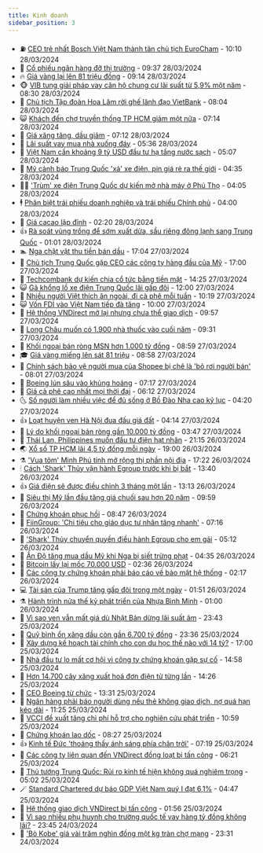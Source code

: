```yaml
---
title: Kinh doanh
sidebar_position: 3
---
```


<!-- vnexpress-kinh-doanh:START -->
- ⛽️ [CEO trẻ nhất Bosch Việt Nam thành tân chủ tịch EuroCham](https://vnexpress.net/ceo-tre-nhat-bosch-viet-nam-thanh-tan-chu-tich-eurocham-4727808.html) - 10:10 28/03/2024
- 🐲 [Cổ phiếu ngân hàng đỡ thị trường](https://vnexpress.net/co-phieu-ngan-hang-do-thi-truong-4727798.html) - 09:37 28/03/2024
- 🔥 [Giá vàng lại lên 81 triệu đồng](https://vnexpress.net/gia-vang-moi-nhat-hom-nay-4727754.html) - 09:14 28/03/2024
- 🐵 [VIB tung giải pháp vay căn hộ chung cư lãi suất từ 5,9% một năm](https://vnexpress.net/vib-tung-giai-phap-vay-can-ho-chung-cu-lai-suat-tu-5-9-mot-nam-4727729.html) - 08:30 28/03/2024
- 🦅 [Chủ tịch Tập đoàn Hoa Lâm rời ghế lãnh đạo VietBank](https://vnexpress.net/chu-tich-tap-doan-hoa-lam-roi-ghe-lanh-dao-vietbank-4727731.html) - 08:04 28/03/2024
- 😺 [Khách đến chợ truyền thống TP HCM giảm một nửa](https://vnexpress.net/khach-den-cho-truyen-thong-tp-hcm-giam-mot-nua-4727594.html) - 07:14 28/03/2024
- 🤩 [Giá xăng tăng, dầu giảm](https://vnexpress.net/gia-xang-moi-nhat-hom-nay-28-3-4727694.html) - 07:12 28/03/2024
- 🌮 [Lãi suất vay mua nhà xuống đáy](https://vnexpress.net/lai-suat-vay-mua-nha-xuong-day-4727551.html) - 05:36 28/03/2024
- 🧰 [Việt Nam cần khoảng 9 tỷ USD đầu tư hạ tầng nước sạch](https://vnexpress.net/viet-nam-can-khoang-9-ty-usd-dau-tu-ha-tang-nuoc-sach-4727649.html) - 05:07 28/03/2024
- 🤔 [Mỹ cảnh báo Trung Quốc &#39;xả&#39; xe điện, pin giá rẻ ra thế giới](https://vnexpress.net/my-canh-bao-trung-quoc-xa-xe-dien-pin-gia-re-ra-the-gioi-4727548.html) - 04:35 28/03/2024
- 🧑‍💻 [&#39;Trùm&#39; xe điện Trung Quốc dự kiến mở nhà máy ở Phú Thọ](https://vnexpress.net/trum-xe-dien-trung-quoc-du-kien-mo-nha-may-o-phu-tho-4727620.html) - 04:05 28/03/2024
- 🕴 [Phân biệt trái phiếu doanh nghiệp và trái phiếu Chính phủ](https://vnexpress.net/phan-biet-trai-phieu-doanh-nghiep-va-trai-phieu-chinh-phu-4723661.html) - 04:00 28/03/2024
- 🦩 [Giá cacao lập đỉnh](https://vnexpress.net/gia-cacao-lap-dinh-4727447.html) - 02:20 28/03/2024
- 👍 [Rà soát vùng trồng để sớm xuất dừa, sầu riêng đông lạnh sang Trung Quốc](https://vnexpress.net/ra-soat-vung-trong-de-som-xuat-dua-sau-rieng-dong-lanh-sang-trung-quoc-4727481.html) - 01:01 28/03/2024
- 🏊 [Nga chật vật thu tiền bán dầu](https://vnexpress.net/nga-chat-vat-thu-tien-ban-dau-4727348.html) - 17:04 27/03/2024
- 🤡 [Chủ tịch Trung Quốc gặp CEO các công ty hàng đầu của Mỹ](https://vnexpress.net/chu-tich-trung-quoc-gap-ceo-cac-cong-ty-hang-dau-cua-my-4727445.html) - 17:00 27/03/2024
- 👀 [Techcombank dự kiến chia cổ tức bằng tiền mặt](https://vnexpress.net/techcombank-du-kien-chia-co-tuc-bang-tien-mat-4727444.html) - 14:25 27/03/2024
- 😺 [Gã khổng lồ xe điện Trung Quốc lãi gấp đôi](https://vnexpress.net/ga-khong-lo-xe-dien-trung-quoc-lai-gap-doi-4727281.html) - 12:00 27/03/2024
- 🦣 [Nhiều người Việt thích ăn ngoài, đi cà phê mỗi tuần](https://vnexpress.net/nhieu-nguoi-viet-thich-an-ngoai-di-ca-phe-moi-tuan-4727242.html) - 10:19 27/03/2024
- 😺 [Vốn FDI vào Việt Nam tiếp đà tăng](https://vnexpress.net/von-fdi-vao-viet-nam-tiep-da-tang-4727297.html) - 10:00 27/03/2024
- 💼 [Hệ thống VNDirect mở lại nhưng chưa thể giao dịch](https://vnexpress.net/he-thong-vndirect-mo-lai-nhung-chua-the-giao-dich-4727380.html) - 09:57 27/03/2024
- 🤗 [Long Châu muốn có 1.900 nhà thuốc vào cuối năm](https://vnexpress.net/long-chau-muon-co-1-900-nha-thuoc-vao-cuoi-nam-4727288.html) - 09:31 27/03/2024
- 👀 [Khối ngoại bán ròng MSN hơn 1.000 tỷ đồng](https://vnexpress.net/khoi-ngoai-ban-rong-msn-hon-1-000-ty-dong-4727350.html) - 08:59 27/03/2024
- 🎓 [Giá vàng miếng lên sát 81 triệu](https://vnexpress.net/gia-vang-mieng-len-sat-81-trieu-4727342.html) - 08:58 27/03/2024
- 🗽 [Chính sách bảo vệ người mua của Shopee bị chê là &#39;bỏ rơi người bán&#39;](https://vnexpress.net/chinh-sach-bao-ve-nguoi-mua-cua-shopee-bi-che-la-bo-roi-nguoi-ban-4727115.html) - 08:01 27/03/2024
- 🚀 [Boeing lún sâu vào khủng hoảng](https://vnexpress.net/boeing-lun-sau-vao-khung-hoang-4727133.html) - 07:17 27/03/2024
- 🤗 [Giá cà phê cao nhất mọi thời đại](https://vnexpress.net/gia-ca-phe-cao-nhat-moi-thoi-dai-4727178.html) - 06:12 27/03/2024
- 🌜 [Số người làm nhiều việc để đủ sống ở Bồ Đào Nha cao kỷ lục](https://vnexpress.net/so-nguoi-lam-nhieu-viec-de-du-song-o-bo-dao-nha-cao-ky-luc-4726857.html) - 04:20 27/03/2024
- 👍 [Loạt huyện ven Hà Nội đua đấu giá đất](https://vnexpress.net/loat-huyen-ven-ha-noi-dua-dau-gia-dat-4727119.html) - 04:14 27/03/2024
- 🤖 [Lý do khối ngoại bán ròng gần 10.000 tỷ đồng](https://vnexpress.net/ly-do-khoi-ngoai-ban-rong-gan-10-000-ty-dong-4727029.html) - 03:47 27/03/2024
- 🫣 [Thái Lan, Philippines muốn đầu tư điện hạt nhân](https://vnexpress.net/thai-lan-philippines-muon-dau-tu-dien-hat-nhan-4726942.html) - 21:15 26/03/2024
- 🌏 [Xổ số TP HCM lãi 4,5 tỷ đồng mỗi ngày](https://vnexpress.net/xo-so-tp-hcm-lai-4-5-ty-dong-moi-ngay-4726956.html) - 19:00 26/03/2024
- ⚗️ [&#39;Vua tôm&#39; Minh Phú tính mở rộng thị phần nội địa](https://vnexpress.net/vua-tom-minh-phu-tinh-mo-rong-thi-phan-noi-dia-4726960.html) - 17:22 26/03/2024
- 🕯 [Cách &#39;Shark&#39; Thủy vận hành Egroup trước khi bị bắt](https://vnexpress.net/cach-shark-thuy-van-hanh-egroup-truoc-khi-bi-bat-4726932.html) - 13:40 26/03/2024
- 👍 [Giá điện sẽ được điều chỉnh 3 tháng một lần](https://vnexpress.net/gia-dien-se-duoc-dieu-chinh-3-thang-mot-lan-4726957.html) - 13:13 26/03/2024
- 🤠 [Siêu thị Mỹ lần đầu tăng giá chuối sau hơn 20 năm](https://vnexpress.net/sieu-thi-my-lan-dau-tang-gia-chuoi-sau-hon-20-nam-4726881.html) - 09:59 26/03/2024
- 🌊 [Chứng khoán phục hồi](https://vnexpress.net/chung-khoan-phuc-hoi-4726853.html) - 08:47 26/03/2024
- 🌈 [FiinGroup: &#39;Chi tiêu cho giáo dục tư nhân tăng nhanh&#39;](https://vnexpress.net/fiingroup-chi-tieu-cho-giao-duc-tu-nhan-tang-nhanh-4726750.html) - 07:16 26/03/2024
- 🥳 [&#39;Shark&#39; Thủy chuyển quyền điều hành Egroup cho em gái](https://vnexpress.net/shark-thuy-chuyen-quyen-dieu-hanh-egroup-cho-em-gai-4726755.html) - 05:12 26/03/2024
- 🐻 [Ấn Độ tăng mua dầu Mỹ khi Nga bị siết trừng phạt](https://vnexpress.net/an-do-tang-mua-dau-my-khi-nga-bi-siet-trung-phat-4726666.html) - 04:35 26/03/2024
- 💫 [Bitcoin lấy lại mốc 70.000 USD](https://vnexpress.net/bitcoin-lay-lai-moc-70-000-usd-4726612.html) - 02:36 26/03/2024
- 🤩 [Các công ty chứng khoán phải báo cáo về bảo mật hệ thống](https://vnexpress.net/cac-cong-ty-chung-khoan-phai-bao-cao-ve-bao-mat-he-thong-4726595.html) - 02:17 26/03/2024
- 💻 [Tài sản của Trump tăng gấp đôi trong một ngày](https://vnexpress.net/tai-san-cua-trump-tang-gap-doi-trong-mot-ngay-4726584.html) - 01:51 26/03/2024
- ⚗️ [Hành trình nửa thế kỷ phát triển của Nhựa Bình Minh](https://vnexpress.net/hanh-trinh-nua-the-ky-phat-trien-cua-nhua-binh-minh-4721460.html) - 01:00 26/03/2024
- 🌈 [Vì sao yen vẫn mất giá dù Nhật Bản dừng lãi suất âm](https://vnexpress.net/vi-sao-yen-van-mat-gia-du-nhat-ban-dung-lai-suat-am-4726371.html) - 23:43 25/03/2024
- 🌝 [Quỹ bình ổn xăng dầu còn gần 6.700 tỷ đồng](https://vnexpress.net/quy-binh-on-xang-dau-con-gan-6-700-ty-dong-4726528.html) - 23:36 25/03/2024
- 🥸 [Xây dựng kế hoạch tài chính cho con du học thế nào với 14 tỷ?](https://vnexpress.net/xay-dung-ke-hoach-tai-chinh-cho-con-du-hoc-the-nao-voi-14-ty-4721170.html) - 17:00 25/03/2024
- 🦆 [Nhà đầu tư lo mất cơ hội vì công ty chứng khoán gặp sự cố](https://vnexpress.net/nha-dau-tu-lo-mat-co-hoi-vi-cong-ty-chung-khoan-gap-su-co-4726505.html) - 14:58 25/03/2024
- 🌋 [Hơn 14.700 cây xăng xuất hoá đơn điện tử từng lần](https://vnexpress.net/hon-14-700-cay-xang-xuat-hoa-don-dien-tu-tung-lan-4726514.html) - 14:26 25/03/2024
- 🦍 [CEO Boeing từ chức](https://vnexpress.net/ceo-boeing-tu-chuc-4726502.html) - 13:31 25/03/2024
- 🤔 [Ngân hàng phải báo người dùng nếu thẻ không giao dịch, nợ quá hạn kéo dài](https://vnexpress.net/ngan-hang-phai-bao-nguoi-dung-neu-the-khong-giao-dich-no-qua-han-keo-dai-4726491.html) - 11:25 25/03/2024
- 🧰 [VCCI đề xuất tăng chi phí hỗ trợ cho nghiên cứu phát triển](https://vnexpress.net/vcci-de-xuat-tang-chi-phi-ho-tro-cho-nghien-cuu-phat-trien-4726464.html) - 10:59 25/03/2024
- 🌝 [Chứng khoán lao dốc](https://vnexpress.net/chung-khoan-lao-doc-4726407.html) - 08:27 25/03/2024
- 👍 [Kinh tế Đức &#39;thoáng thấy ánh sáng phía chân trời&#39;](https://vnexpress.net/kinh-te-duc-thoang-thay-anh-sang-phia-chan-troi-4726324.html) - 07:19 25/03/2024
- 🗽 [Các công ty liên quan đến VNDirect đồng loạt bị tấn công](https://vnexpress.net/cac-cong-ty-lien-quan-den-vndirect-dong-loat-bi-tan-cong-4726319.html) - 06:21 25/03/2024
- 🐎 [Thủ tướng Trung Quốc: Rủi ro kinh tế hiện không quá nghiêm trọng](https://vnexpress.net/thu-tuong-trung-quoc-rui-ro-kinh-te-hien-khong-qua-nghiem-trong-4726216.html) - 05:02 25/03/2024
- 🪄 [Standard Chartered dự báo GDP Việt Nam quý I đạt 6,1%](https://vnexpress.net/standard-chartered-du-bao-gdp-viet-nam-quy-i-dat-6-1-4726256.html) - 04:47 25/03/2024
- 🎊 [Hệ thống giao dịch VNDirect bị tấn công](https://vnexpress.net/he-thong-giao-dich-vndirect-bi-tan-cong-4726177.html) - 01:56 25/03/2024
- 🗽 [Vì sao nhiều phụ huynh cho trường quốc tế vay hàng tỷ đồng không lãi?](https://vnexpress.net/vi-sao-nhieu-phu-huynh-cho-truong-quoc-te-vay-hang-ty-dong-khong-lai-4726012.html) - 23:45 24/03/2024
- 🦩 [&#39;Bò Kobe&#39; giá vài trăm nghìn đồng một kg tràn chợ mạng](https://vnexpress.net/bo-kobe-gia-vai-tram-nghin-dong-mot-kg-tran-cho-mang-4725987.html) - 23:31 24/03/2024<!-- vnexpress-kinh-doanh:END -->
